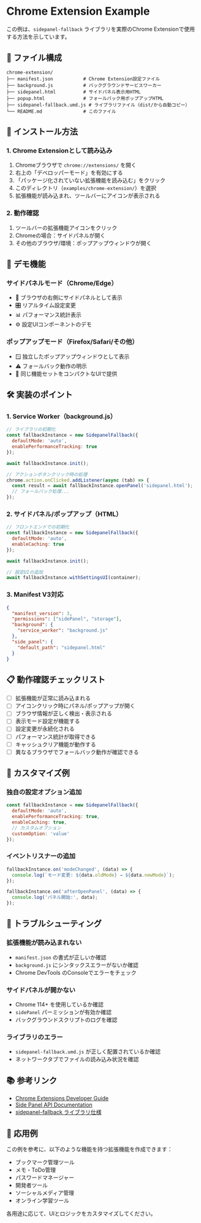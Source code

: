 # Chrome Extension Example

この例は、`sidepanel-fallback` ライブラリを実際のChrome Extensionで使用する方法を示しています。

## 📁 ファイル構成

```
chrome-extension/
├── manifest.json           # Chrome Extension設定ファイル
├── background.js           # バックグラウンドサービスワーカー  
├── sidepanel.html          # サイドパネル表示用HTML
├── popup.html              # フォールバック用ポップアップHTML
├── sidepanel-fallback.umd.js # ライブラリファイル（dist/から自動コピー）
└── README.md               # このファイル
```

## 🚀 インストール方法

### 1. Chrome Extensionとして読み込み

1. Chromeブラウザで `chrome://extensions/` を開く
2. 右上の「デベロッパーモード」を有効にする
3. 「パッケージ化されていない拡張機能を読み込む」をクリック
4. このディレクトリ（`examples/chrome-extension/`）を選択
5. 拡張機能が読み込まれ、ツールバーにアイコンが表示される

### 2. 動作確認

1. ツールバーの拡張機能アイコンをクリック
2. Chromeの場合：サイドパネルが開く
3. その他のブラウザ/環境：ポップアップウィンドウが開く

## 🎯 デモ機能

### サイドパネルモード（Chrome/Edge）
- 📱 ブラウザの右側にサイドパネルとして表示
- 🎛️ リアルタイム設定変更
- 📊 パフォーマンス統計表示
- ⚙️ 設定UIコンポーネントのデモ

### ポップアップモード（Firefox/Safari/その他）
- 🪟 独立したポップアップウィンドウとして表示
- ⚠️ フォールバック動作の明示
- 🔄 同じ機能セットをコンパクトなUIで提供

## 🛠️ 実装のポイント

### 1. Service Worker（background.js）
```javascript
// ライブラリの初期化
const fallbackInstance = new SidepanelFallback({
  defaultMode: 'auto',
  enablePerformanceTracking: true
});

await fallbackInstance.init();

// アクションボタンクリック時の処理
chrome.action.onClicked.addListener(async (tab) => {
  const result = await fallbackInstance.openPanel('sidepanel.html');
  // フォールバック処理...
});
```

### 2. サイドパネル/ポップアップ（HTML）
```javascript
// フロントエンドでの初期化
const fallbackInstance = new SidepanelFallback({
  defaultMode: 'auto',
  enableCaching: true
});

await fallbackInstance.init();

// 設定UIの追加
await fallbackInstance.withSettingsUI(container);
```

### 3. Manifest V3対応
```json
{
  "manifest_version": 3,
  "permissions": ["sidePanel", "storage"],
  "background": {
    "service_worker": "background.js"
  },
  "side_panel": {
    "default_path": "sidepanel.html"
  }
}
```

## 📋 動作確認チェックリスト

- [ ] 拡張機能が正常に読み込まれる
- [ ] アイコンクリック時にパネル/ポップアップが開く
- [ ] ブラウザ情報が正しく検出・表示される
- [ ] 表示モード設定が機能する
- [ ] 設定変更が永続化される
- [ ] パフォーマンス統計が取得できる
- [ ] キャッシュクリア機能が動作する
- [ ] 異なるブラウザでフォールバック動作が確認できる

## 🔧 カスタマイズ例

### 独自の設定オプション追加
```javascript
const fallbackInstance = new SidepanelFallback({
  defaultMode: 'auto',
  enablePerformanceTracking: true,
  enableCaching: true,
  // カスタムオプション
  customOption: 'value'
});
```

### イベントリスナーの追加
```javascript
fallbackInstance.on('modeChanged', (data) => {
  console.log(`モード変更: ${data.oldMode} → ${data.newMode}`);
});

fallbackInstance.on('afterOpenPanel', (data) => {
  console.log('パネル開始:', data);
});
```

## 🐛 トラブルシューティング

### 拡張機能が読み込まれない
- `manifest.json` の書式が正しいか確認
- `background.js` にシンタックスエラーがないか確認
- Chrome DevTools のConsoleでエラーをチェック

### サイドパネルが開かない
- Chrome 114+ を使用しているか確認
- `sidePanel` パーミッションが有効か確認
- バックグラウンドスクリプトのログを確認

### ライブラリのエラー
- `sidepanel-fallback.umd.js` が正しく配置されているか確認
- ネットワークタブでファイルの読み込み状況を確認

## 📚 参考リンク

- [Chrome Extensions Developer Guide](https://developer.chrome.com/docs/extensions/)
- [Side Panel API Documentation](https://developer.chrome.com/docs/extensions/reference/sidePanel/)
- [sidepanel-fallback ライブラリ仕様](../../docs/usage.md)

## 🎉 応用例

この例を参考に、以下のような機能を持つ拡張機能を作成できます：

- ブックマーク管理ツール
- メモ・ToDo管理
- パスワードマネージャー
- 開発者ツール
- ソーシャルメディア管理
- オンライン学習ツール

各用途に応じて、UIとロジックをカスタマイズしてください。